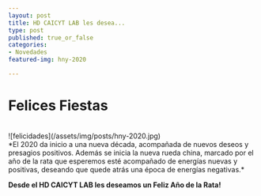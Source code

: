 ```yaml
---
layout: post
title: HD CAICYT LAB les desea...
type: post
published: true_or_false
categories:
- Novedades
featured-img: hny-2020

---
```


# Felices Fiestas
<br>
![felicidades](/assets/img/posts/hny-2020.jpg)

<br>
*El 2020 da inicio a una nueva década, acompañada de nuevos deseos y presagios positivos. Además se inicia la nueva rueda china, marcado por el año de la rata que esperemos esté acompañado de energías nuevas y positivas, deseando que quede atrás una época de energías negativas.*

**Desde el HD CAICYT LAB les deseamos un Feliz Año de la Rata!**

